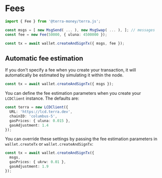 # Fees

```ts
import { Fee } from '@terra-money/terra.js';

const msgs = [ new MsgSend( ... ), new MsgSwap( ... ), ]; // messages
const fee = new Fee(50000, { uluna: 4500000 });

const tx = await wallet.createAndSignTx({ msgs, fee });
```

## Automatic fee estimation

If you don't specify a fee when you create your transaction, it will automatically be estimated by simulating it within the node.

```ts
const tx = await wallet.createAndSignTx({ msgs });
```

You can define the fee estimation parameters when you create your `LCDClient` instance. The defaults are:

```ts
const terra = new LCDClient({
  URL: 'https://lcd.terra.dev',
  chainID: 'columbus-5',
  gasPrices: { uluna: 0.015 },
  gasAdjustment: 1.4
});
```

You can override these settings by passing the fee estimation parameters in `wallet.createTx` or `wallet.createAndSignTx`:

```ts
const tx = await wallet.createAndSignTx({
  msgs,
  gasPrices: { ukrw: 0.01 },
  gasAdjustment: 1.9
});
```
